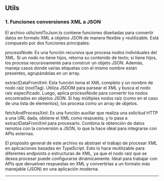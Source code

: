 ## Utils

### **1. Funciones conversiones XML a JSON**

El archivo utils/xmlToJson.ts contiene funciones diseñadas para convertir datos en formato XML a objetos JSON de manera flexible y reutilizable. Está compuesto por dos funciones principales:

processNode: Es una función recursiva que procesa nodos individuales del XML. Si un nodo no tiene hijos, retorna su contenido de texto; si tiene hijos, los procesa recursivamente para construir un objeto JSON. Además, maneja casos donde varias etiquetas con el mismo nombre están presentes, agrupándolas en un array.

extractDataFromXml: Esta función toma el XML completo y un nombre de nodo raíz (rootTag). Utiliza JSDOM para parsear el XML y busca el nodo raíz especificado. Luego, aplica processNode para convertir los nodos encontrados en objetos JSON. Si hay múltiples nodos raíz (como en el caso de una lista de elementos), los procesa como un array de objetos.

fetchAndProcessXml: Es una función auxiliar que realiza una solicitud HTTP a una URL dada, obtiene el XML como respuesta, y lo pasa a extractDataFromXml para procesarlo. Combina la obtención de datos remotos con la conversión a JSON, lo que la hace ideal para integrarse con APIs externas.

El propósito general de este archivo es abstraer el trabajo de procesar XML en aplicaciones basadas en TypeScript. Esto lo hace reutilizable para diferentes endpoints o estructuras de XML, ya que el nodo raíz que se desea procesar puede configurarse dinámicamente. Ideal para trabajar con APIs que devuelven respuestas en XML y convertirlas a un formato más manejable (JSON) en una aplicación moderna.

---
